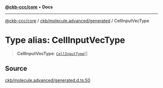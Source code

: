 [**@ckb-ccc/core**](README.md) • **Docs**

***

[@ckb-ccc/core](README.md) / [ckb/molecule.advanced/generated](ckb.molecule.advanced.generated.md) / CellInputVecType

# Type alias: CellInputVecType

> **CellInputVecType**: [`CellInputType`](ckb.molecule.advanced.generated.Interface.CellInputType.md)[]

## Source

[ckb/molecule.advanced/generated.d.ts:50](https://github.com/SpectreMercury/ccc/blob/1b34760fdeb60ebebc0a7e641c12ef11dff1e7d0/packages/core/src/ckb/molecule.advanced/generated.d.ts#L50)

